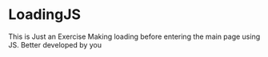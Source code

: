 # LoadingJS
This is Just an Exercise Making loading before entering the main page using JS. Better developed by you
